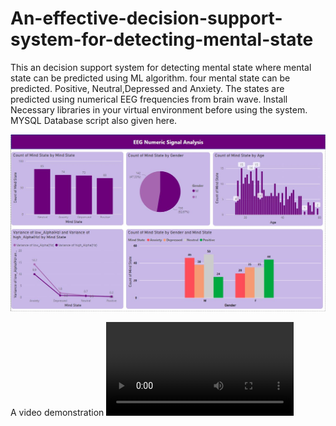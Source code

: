 # An-effective-decision-support-system-for-detecting-mental-state
This an decision support system for detecting mental state where mental state can be predicted using ML algorithm. four mental state can be predicted. Positive, Neutral,Depressed and Anxiety. The states are predicted using numerical EEG frequencies from brain wave. 
Install Necessary libraries in your virtual environment before using the system. MYSQL Database script also given here.

<img src="https://github.com/sobhanifahim/power-bi-simple-dashboad/blob/main/eeg%20data.JPG" alt="Alt text" title="dash board of data visualization">

A video demonstration
<video controls="controls"/>
   <source src="https://github.com/sobhanifahim/An-effective-decision-support-system-for-detecting-mental-state/blob/main/An%20Effective%20Decision%20Support%20System%20For%20Detecting%20Mental%20State%20Using%20Brainwave.mp4" type="video/mp4">
</video>
